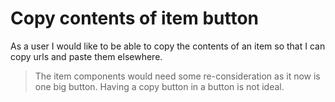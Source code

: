 # Copy contents of item button

As a user
I would like to be able to copy the contents of an item
so that I can copy urls and paste them elsewhere.

> The item components would need some re-consideration as it now is one big
> button. Having a copy button in a button is not ideal.
